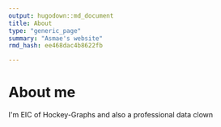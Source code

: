 ```yaml
---
output: hugodown::md_document
title: About
type: "generic_page"
summary: "Asmae's website"
rmd_hash: ee468dac4b8622fb

---
```


About me
========

I'm EIC of Hockey-Graphs and also a professional data clown

